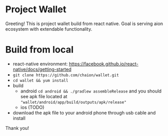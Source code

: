 # Project Wallet

Greeting! This is project wallet build from react native. Goal is serving aion ecosystem with extendable functionality. 

# Build from local
* react-native environment: https://facebook.github.io/react-native/docs/getting-started
* ``git clone https://github.com/chaion/wallet.git`` 
* ``cd wallet && yum install``
* build
  * android ``cd android && ./gradlew assembleRelease`` and you should see apk file located at ``"wallet/android/app/build/outputs/apk/release"`` 
  * ios (TODO)
* download the apk file to your android phone through usb cable and install 

Thank you!
